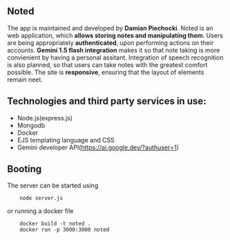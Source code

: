 
## Noted
The app is maintained and developed by **Damian Piechocki**.
Noted is an web application, which **allows storing notes and manipulating them**.
Users are being appropriately **authenticated**, upon performing actions on their accounts.
**Gemini 1.5 flash integration** makes it so that note taking is more convienient by having a personal assitant.
Integration of speech recognition is also planned, so that users can take notes with the greatest comfort possible.
The site is **responsive**, ensuring that the layout of elements remain neet.

## Technologies and third party services in use:
  - Node.js(express.js)
  - Mongodb
  - Docker
  - EJS templating language and CSS
  - Gemini developer API(https://ai.google.dev/?authuser=1)

## Booting
The server can be started using 
```console
	node server.js
```
or running a docker file
```console
	docker build -t noted .
	docker run -p 3000:3000 noted
```
